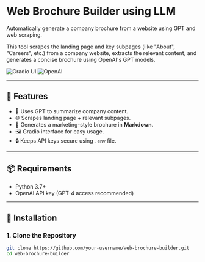 # Web Brochure Builder using LLM

Automatically generate a company brochure from a website using GPT and web scraping.

This tool scrapes the landing page and key subpages (like "About", "Careers", etc.) from a company website, extracts the relevant content, and generates a concise brochure using OpenAI's GPT models.

![Gradio UI](https://img.shields.io/badge/Powered%20by-Gradio-%23FF6B00?style=flat&logo=gradio)
![OpenAI](https://img.shields.io/badge/API-OpenAI-%2300A67E)

---

## 🚀 Features

- 🧠 Uses GPT to summarize company content.
- 🌐 Scrapes landing page + relevant subpages.
- 📄 Generates a marketing-style brochure in **Markdown**.
- 🖼️ Gradio interface for easy usage.
- 🔒 Keeps API keys secure using `.env` file.

---

## 📦 Requirements

- Python 3.7+
- OpenAI API key (GPT-4 access recommended)

---

## 🔧 Installation

### 1. Clone the Repository

```bash
git clone https://github.com/your-username/web-brochure-builder.git
cd web-brochure-builder
